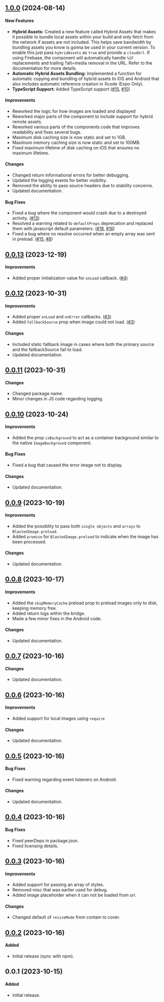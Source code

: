 ## [1.0.0] (2024-08-14)

#### New Features

-   **Hybrid Assets:** Created a new feature called Hybrid Assets that makes it possible to bundle local assets within your build and only fetch from the network if assets are not included. This helps save bandwidth by bundling assets you know is gonna be used in your current version. To enable this just pass `hybridAssets` as `true` and provide a `cloudUrl`. If using Firebase, the component will automatically handle `%2F` replacements and trailing ?alt=media removal in the URL. Refer to the documentation for more details.
-   **Automatic Hybrid Assets Bundling:**  Implemented a function for automatic copying and bundling of hybrid assets to iOS and Android that also includes automatic reference creation in Xcode (Expo Only).
-   **TypeScript Support:** Added TypeScript support ([#15](https://github.com/xerdnu/react-native-blasted-image/pull/15), [#10](https://github.com/xerdnu/react-native-blasted-image/issues/10))

#### Improvements

-   Reworked the logic for how images are loaded and displayed
-   Reworked major parts of the component to include support for hybrid remote assets.
-   Reworked various parts of the components code that improves readability and fixes several bugs.
-   Maximum disk caching size is now static and set to 1GB.
-   Maximum memory caching size is now static and set to 100MB.
-   Fixed maximum lifetime of disk caching on iOS that ensures no maximum lifetime.

#### Changes

-   Changed return informational errors for better debugging.
-   Updated the logging events for better visibility.
-   Removed the ability to pass source headers due to stability concerns.   
-   Updated documentation.

#### Bug Fixes
-   Fixed a bug where the component would crash due to a destroyed activity. ([#13](https://github.com/xerdnu/react-native-blasted-image/issues/13))
-   Resolved a warning related to `defaultProps` deprecation and replaced them with javascript default parameters. ([#18](https://github.com/xerdnu/react-native-blasted-image/pull/18), [#16](https://github.com/xerdnu/react-native-blasted-image/issues/16))
-   Fixed a bug where no resolve occurred when an empty array was sent in preload. ([#15](https://github.com/xerdnu/react-native-blasted-image/pull/15), [#8](https://github.com/xerdnu/react-native-blasted-image/pull/8))

## [0.0.13] (2023-12-19)

#### Improvements

-   Added proper initialization value for `onLoad` callback. ([#4](https://github.com/xerdnu/react-native-blasted-image/pull/4))

## [0.0.12] (2023-10-31)

#### Improvements

-   Added proper `onLoad` and `onError` callbacks. ([#3](https://github.com/xerdnu/react-native-blasted-image/pull/3))
-   Added `fallbackSource` prop when image could not load. ([#3](https://github.com/xerdnu/react-native-blasted-image/pull/3))

#### Changes

-   Included static fallback image in cases where both the primary source and the fallbackSource fail to load.
-   Updated documentation.

## [0.0.11] (2023-10-31)

#### Changes

-   Changed package name.
-   Minor changes in JS code regarding logging.

## [0.0.10] (2023-10-24)

#### Improvements

-   Added the prop `isBackground` to act as a container background similar to the native `ImageBackground` component.

#### Bug Fixes

-   Fixed a bug that caused the error image not to display.

#### Changes

-   Updated documentation.

## [0.0.9] (2023-10-19)

#### Improvements

-   Added the possiblity to pass both `single objects` and `arrays` to `BlastedImage.preload`.
-   Added `promise` for `BlastedImage.preload` to indicate when the image has been processed.

#### Changes

-   Updated documentation.

## [0.0.8] (2023-10-17)

#### Improvements

-   Added the `skipMemoryCache` preload prop to preload images only to disk, keeping memory free.
-   Added return logs within the bridge.
-   Made a few minor fixes in the Android code.

#### Changes
-   Updated documentation.

## [0.0.7] (2023-10-16)

#### Changes

-   Updated documentation.

## [0.0.6] (2023-10-16)

#### Improvements

-   Added support for local images using `require`

#### Changes

-   Updated documentation.

## [0.0.5] (2023-10-16)

#### Bug Fixes

-   Fixed warning regarding event listeners on Android.

#### Changes

-   Updated documentation.

## [0.0.4] (2023-10-16)

#### Bug Fixes

-   Fixed peerDeps in package.json.
-   Fixed licensing details.

## [0.0.3] (2023-10-16)

#### Improvements

-   Added support for passing an array of styles.
-   Removed misc that was earlier used for debug.
-   Added image placeholder when it can not be loaded from uri.

#### Changes

-   Changed default of `resizeMode` from contain to cover.

## [0.0.2] (2023-10-16)

#### Added

-   Initial release (sync with npm).

## 0.0.1 (2023-10-15)

#### Added

-   Initial release.

[1.0.0]: https://github.com/xerdnu/react-native-blasted-image/compare/v0.0.13...v1.0.0
[0.0.13]: https://github.com/xerdnu/react-native-blasted-image/compare/v0.0.12...v0.0.13
[0.0.12]: https://github.com/xerdnu/react-native-blasted-image/compare/v0.0.11...v0.0.12
[0.0.11]: https://github.com/xerdnu/react-native-blasted-image/compare/v0.0.10...v0.0.11
[0.0.10]: https://github.com/xerdnu/react-native-blasted-image/compare/v0.0.9...v0.0.10
[0.0.9]: https://github.com/xerdnu/react-native-blasted-image/compare/v0.0.8...v0.0.9
[0.0.8]: https://github.com/xerdnu/react-native-blasted-image/compare/v0.0.7...v0.0.8
[0.0.7]: https://github.com/xerdnu/react-native-blasted-image/compare/v0.0.6...v0.0.7
[0.0.6]: https://github.com/xerdnu/react-native-blasted-image/compare/v0.0.5...v0.0.6
[0.0.5]: https://github.com/xerdnu/react-native-blasted-image/compare/v0.0.4...v0.0.5
[0.0.4]: https://github.com/xerdnu/react-native-blasted-image/compare/v0.0.3...v0.0.4
[0.0.3]: https://github.com/xerdnu/react-native-blasted-image/compare/v0.0.2...v0.0.3
[0.0.2]: https://github.com/xerdnu/react-native-blasted-image/compare/v0.0.1...v0.0.2
